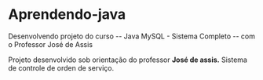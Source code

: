 # Aprendendo-java
 Desenvolvendo projeto do curso -- Java MySQL - Sistema Completo -- com o Professor José de Assis

Projeto desenvolvido sob orientação do professor **José de assis.** Sistema de controle de  orden de serviço.
